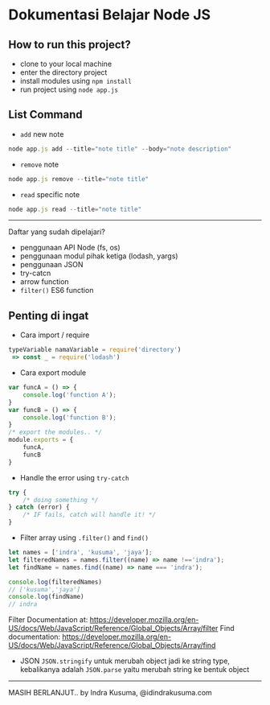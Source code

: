 # Dokumentasi Belajar Node JS

## How to run this project?
- clone to your local machine
- enter the directory project
- install modules using `npm install`
- run project using `node app.js`

## List Command
- `add` new note
```javascript
node app.js add --title="note title" --body="note description" 
```
- `remove` note
```javascript
node app.js remove --title="note title" 
```
- `read` specific note
```javascript
node app.js read --title="note title" 
```
---

Daftar yang sudah dipelajari?
- penggunaan API Node (fs, os)
- penggunaan modul pihak ketiga (lodash, yargs)
- penggunaan JSON
- try-catcn
- arrow function
- `filter()` ES6 function

## Penting di ingat
- Cara import / require

```javascript
typeVariable namaVariable = require('directory') 
 => const _ = require('lodash')
```

- Cara export module

```javascript
var funcA = () => {
    console.log('function A');
}
var funcB = () => {
    console.log('function B');
}
/* export the modules.. */
module.exports = {
    funcA,
    funcB
}
```

- Handle the error using `try-catch`
```javascript
try {
    /* doing something */
} catch (error) {
    /* IF fails, catch will handle it! */
}

```

- Filter array using `.filter()` and `find()`
```javascript
let names = ['indra', 'kusuma', 'jaya'];
let filteredNames = names.filter((name) => name !=='indra');
let findName = names.find((name) => name === 'indra');

console.log(filteredNames)
// ['kusuma','jaya']
console.log(findName)
// indra
```
Filter Documentation at: https://developer.mozilla.org/en-US/docs/Web/JavaScript/Reference/Global_Objects/Array/filter
Find documentation: https://developer.mozilla.org/en-US/docs/Web/JavaScript/Reference/Global_Objects/Array/find

- JSON
`JSON.stringify` untuk merubah object jadi ke string type, kebalikanya adalah `JSON.parse` yaitu merubah string ke bentuk object

---
MASIH BERLANJUT..
by Indra Kusuma, @idindrakusuma.com